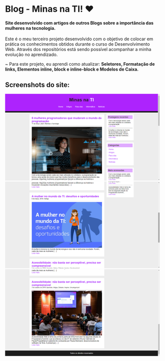 # Blog - Minas na TI! ❤
#### Site desenvolvido com artigos de outros Blogs sobre a importância das mulheres na tecnologia.

Este é o meu terceiro projeto desenvolvido com o objetivo de colocar em prática os conhecimentos obtidos durante o curso de Desenvolvimento Web. Através dos repositórios está sendo possível acompanhar a minha evolução no aprendizado.

 ~ Para este projeto, eu aprendi como atualizar: **Seletores, Formatação de links, Elementos inline, block e inline-block e Modelos de Caixa.**

## Screenshots do site:

![](screenshots/1.png)
![](screenshots/2.png)
![](screenshots/3.png)
